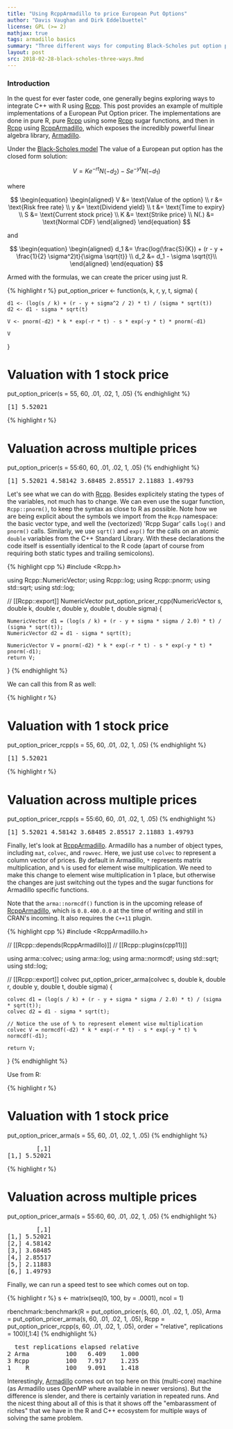 ```yaml
---
title: "Using RcppArmadillo to price European Put Options"
author: "Davis Vaughan and Dirk Eddelbuettel"
license: GPL (>= 2)
mathjax: true
tags: armadillo basics
summary: "Three different ways for computing Black-Scholes put option prices are discussed."
layout: post
src: 2018-02-28-black-scholes-three-ways.Rmd
---
```


### Introduction

In the quest for ever faster code, one generally begins exploring ways to integrate C++
with R using [Rcpp](http://www.rcpp.org). This post provides an example of multiple
implementations of a European Put Option pricer. The implementations are done in pure R,
pure [Rcpp](http://www.rcpp.org) using some [Rcpp](http://www.rcpp.org) sugar functions,
and then in [Rcpp](http://www.rcpp.org) using
[RcppArmadillo](http://dirk.eddelbuettel.com/code/rcpp.armadillo.html), which exposes the
incredibly powerful linear algebra library, [Armadillo](http://arma.sourceforge.net/).

Under the [Black-Scholes model](https://en.wikipedia.org/wiki/Black%E2%80%93Scholes_model) The value of a European put option has the closed form solution:

$$ V = K e^{-rt} N(-d_2) - S e^{-yt} N(-d_1) $$

where

$$ 
\begin{equation}
  \begin{aligned}
V    &= \text{Value of the option} \\
r    &= \text{Risk free rate} \\
y    &= \text{Dividend yield} \\
t    &= \text{Time to expiry} \\
S    &= \text{Current stock price} \\
K    &= \text{Strike price} \\
N(.) &= \text{Normal CDF}
  \end{aligned}
\end{equation}
$$

and

$$ 
\begin{equation}
  \begin{aligned}
d_1    &= \frac{log(\frac{S}{K}) + (r - y + \frac{1}{2} \sigma^2)t}{\sigma \sqrt{t}}  \\
d_2    &= d_1 - \sigma \sqrt{t}\\
  \end{aligned}
\end{equation}
$$

Armed with the formulas, we can create the pricer using just R.


{% highlight r %}
put_option_pricer <- function(s, k, r, y, t, sigma) {

    d1 <- (log(s / k) + (r - y + sigma^2 / 2) * t) / (sigma * sqrt(t))
    d2 <- d1 - sigma * sqrt(t)

    V <- pnorm(-d2) * k * exp(-r * t) - s * exp(-y * t) * pnorm(-d1)

    V
}

# Valuation with 1 stock price
put_option_pricer(s = 55, 60, .01, .02, 1, .05)
{% endhighlight %}



<pre class="output">
[1] 5.52021
</pre>



{% highlight r %}
# Valuation across multiple prices
put_option_pricer(s = 55:60, 60, .01, .02, 1, .05)
{% endhighlight %}



<pre class="output">
[1] 5.52021 4.58142 3.68485 2.85517 2.11883 1.49793
</pre>

Let's see what we can do with [Rcpp](http://www.rcpp.org). Besides explicitely stating the
types of the variables, not much has to change. We can even use the sugar function,
`Rcpp::pnorm()`, to keep the syntax as close to R as possible. Note how we are being
explicit about the symbols we import from the `Rcpp` namespace: the basic vector type, and
well the (vectorized) 'Rcpp Sugar' calls `log()` and `pnorm()` calls.  Similarly, we use
`sqrt()` and `exp()` for the calls on an atomic `double` variables from the C++ Standard
Library. With these declarations the code itself is essentially identical to the R code
(apart of course from requiring both static types and trailing semicolons).


{% highlight cpp %}
#include <Rcpp.h>
                                        
using Rcpp::NumericVector;
using Rcpp::log;
using Rcpp::pnorm;
using std::sqrt;
using std::log;

// [[Rcpp::export]]
NumericVector put_option_pricer_rcpp(NumericVector s, double k, double r, double y, double t, double sigma) {

    NumericVector d1 = (log(s / k) + (r - y + sigma * sigma / 2.0) * t) / (sigma * sqrt(t));
    NumericVector d2 = d1 - sigma * sqrt(t);
    
    NumericVector V = pnorm(-d2) * k * exp(-r * t) - s * exp(-y * t) * pnorm(-d1);
    return V;
}
{% endhighlight %}

We can call this from R as well:


{% highlight r %}
# Valuation with 1 stock price
put_option_pricer_rcpp(s = 55, 60, .01, .02, 1, .05)
{% endhighlight %}



<pre class="output">
[1] 5.52021
</pre>



{% highlight r %}
# Valuation across multiple prices
put_option_pricer_rcpp(s = 55:60, 60, .01, .02, 1, .05)
{% endhighlight %}



<pre class="output">
[1] 5.52021 4.58142 3.68485 2.85517 2.11883 1.49793
</pre>

Finally, let's look at
[RcppArmadillo](http://dirk.eddelbuettel.com/code/rcpp.armadillo.html). Armadillo has a
number of object types, including `mat`, `colvec`, and `rowvec`. Here, we just use
`colvec` to represent a column vector of prices. By default in Armadillo, `*` represents
matrix multiplication, and `%` is used for element wise multiplication. We need to make
this change to element wise multiplication in 1 place, but otherwise the changes are just
switching out the types and the sugar functions for Armadillo specific functions.

Note that the `arma::normcdf()` function is in the upcoming release of
[RcppArmadillo](http://dirk.eddelbuettel.com/code/rcpp.armadillo.html), which is
`0.8.400.0.0` at the time of writing and still in CRAN's incoming. It also requires the
`C++11` plugin.


{% highlight cpp %}
#include <RcppArmadillo.h>

// [[Rcpp::depends(RcppArmadillo)]]
// [[Rcpp::plugins(cpp11)]]

using arma::colvec;
using arma::log;
using arma::normcdf;
using std::sqrt;
using std::log;


// [[Rcpp::export]]
colvec put_option_pricer_arma(colvec s, double k, double r, double y, double t, double sigma) {
  
    colvec d1 = (log(s / k) + (r - y + sigma * sigma / 2.0) * t) / (sigma * sqrt(t));
    colvec d2 = d1 - sigma * sqrt(t);
    
    // Notice the use of % to represent element wise multiplication
    colvec V = normcdf(-d2) * k * exp(-r * t) - s * exp(-y * t) % normcdf(-d1); 

    return V;
}
{% endhighlight %}

Use from R:


{% highlight r %}
# Valuation with 1 stock price
put_option_pricer_arma(s = 55, 60, .01, .02, 1, .05)
{% endhighlight %}



<pre class="output">
        [,1]
[1,] 5.52021
</pre>



{% highlight r %}
# Valuation across multiple prices
put_option_pricer_arma(s = 55:60, 60, .01, .02, 1, .05)
{% endhighlight %}



<pre class="output">
        [,1]
[1,] 5.52021
[2,] 4.58142
[3,] 3.68485
[4,] 2.85517
[5,] 2.11883
[6,] 1.49793
</pre>

Finally, we can run a speed test to see which comes out on top.


{% highlight r %}
s <- matrix(seq(0, 100, by = .0001), ncol = 1)

rbenchmark::benchmark(R = put_option_pricer(s, 60, .01, .02, 1, .05),
                      Arma = put_option_pricer_arma(s, 60, .01, .02, 1, .05),
                      Rcpp = put_option_pricer_rcpp(s, 60, .01, .02, 1, .05), 
                      order = "relative", 
                      replications = 100)[,1:4]
{% endhighlight %}



<pre class="output">
  test replications elapsed relative
2 Arma          100   6.409    1.000
3 Rcpp          100   7.917    1.235
1    R          100   9.091    1.418
</pre>

Interestingly, [Armadillo](http://arma.sf.net) comes out on top here on this (multi-core)
machine (as Armadillo uses OpenMP where available in newer versions). But the difference
is slender, and there is certainly variation in repeated runs. And the nicest thing about
all of this is that it shows off the "embarassment of riches" that we have in the R and
C++ ecosystem for multiple ways of solving the same problem.

